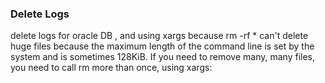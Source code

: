 ### Delete Logs

delete logs for oracle DB , and using xargs because rm -rf * can't delete huge files because the maximum length of the command line is set by the system and is sometimes 128KiB. If you need to remove many, many files, you need to call rm more than once, using xargs:
